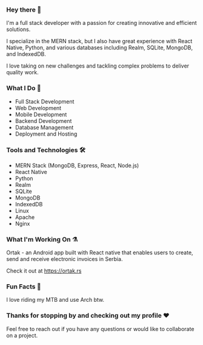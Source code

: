 ### Hey there 👋

I'm a full stack developer with a passion for creating innovative and efficient solutions.

I specialize in the MERN stack, but I also have great experience with React Native, Python, and various databases including Realm, SQLite, MongoDB, and IndexedDB.

I love taking on new challenges and tackling complex problems to deliver quality work.

### What I Do 📐
* Full Stack Development
* Web Development
* Mobile Development
* Backend Development
* Database Management
* Deployment and Hosting

### Tools and Technologies 🛠
* MERN Stack (MongoDB, Express, React, Node.js)
* React Native
* Python
* Realm
* SQLite
* MongoDB
* IndexedDB
* Linux
* Apache
* Nginx

### What I'm Working On ⚗
Ortak - an Android app built with React native that enables users to create, send and receive electronic invoices in Serbia.

Check it out at https://ortak.rs

### Fun Facts 🎪
I love riding my MTB and use Arch btw.

### Thanks for stopping by and checking out my profile ❤

Feel free to reach out if you have any questions or would like to collaborate on a project.
